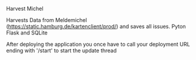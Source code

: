 Harvest Michel

Harvests Data from Meldemichel (https://static.hamburg.de/kartenclient/prod/) and saves all issues.
Pyton Flask and SQLite

After deploying the application you once have to call your deployment URL ending with '/start' to start the update thread
